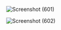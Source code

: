 ![Screenshot (601)](https://github.com/MuhammadRav/Tugas12_20220140193/assets/126452363/0190760a-cf3d-4735-bd4a-a56616c4750e)

![Screenshot (602)](https://github.com/MuhammadRav/Tugas12_20220140193/assets/126452363/0d5b4328-8061-4c26-a925-23fa71fe7510)
